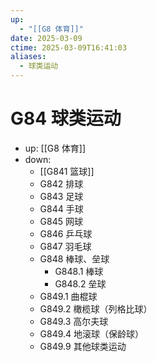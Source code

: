```yaml
---
up:
  - "[[G8 体育]]"
date: 2025-03-09
ctime: 2025-03-09T16:41:03
aliases:
  - 球类运动
---
```


# G84 球类运动

- up: [[G8 体育]]
- down:	
	- [[G841 篮球]]
	- G842 排球
	- G843 足球
	- G844 手球
	- G845 网球
	- G846 乒乓球
	- G847 羽毛球
	- G848 棒球、垒球
		- G848.1 棒球
		- G848.2 垒球
	- G849.1 曲棍球
	- G849.2 橄榄球（列格比球）
	- G849.3 高尔夫球
	- G849.4 地滚球（保龄球）
	- G849.9 其他球类运动
	
